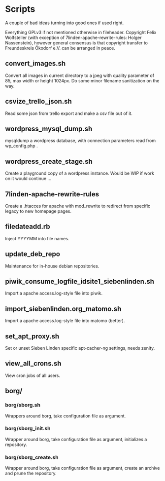 # Scripts

A couple of bad ideas turning into good ones if used right.

Everything GPLv3 if not mentioned otherwise in fileheader.
Copyright Felix Wolfsteller (with exception of 7linden-apache-rewrite-rules:
Holger Nassenstein), however general consensus is that copyright transfer to
Freundeskreis Ökodorf e.V. can be arranged in peace.

## convert_images.sh

Convert all images in current directory to a jpeg with quality parameter of
85, max width or height 1024px.  Do some minor filename sanitization on the
way.

## csvize_trello_json.sh

Read some json from trello export and make a csv file out of it.

## wordpress_mysql_dump.sh

mysqldump a wordpress database, with connection parameters read from wp_config.php .

## wordpress_create_stage.sh

Create a playground copy of a wordpress instance.  Would be WIP if work on it would continue ...

## 7linden-apache-rewrite-rules

Create a .htacces for apache with mod_rewrite to redirect from specific legacy to new homepage pages.

## filedateadd.rb

Inject YYYYMM into file names.

## update_deb_repo

Maintenance for in-house debian repositories.

## piwik_consume_logfile_idsite1_siebenlinden.sh

Import a apache access.log-style file into piwik.

## import_siebenlinden.org_matomo.sh

Import a apache access.log-style file into matomo (better).

## set_apt_proxy.sh

Set or unset Sieben Linden specific apt-cacher-ng settings, needs zenity.

## view_all_crons.sh

View cron jobs of all users.

## borg/

### borg/sborg.sh
Wrappers around borg, take configuration file as argument.

### borg/sborg_init.sh
Wrapper around borg, take configuration file as argument, initializes a
repository.

### borg/sborg_create.sh
Wrapper around borg, take configuration file as argument, create an archive and
prune the repository.
